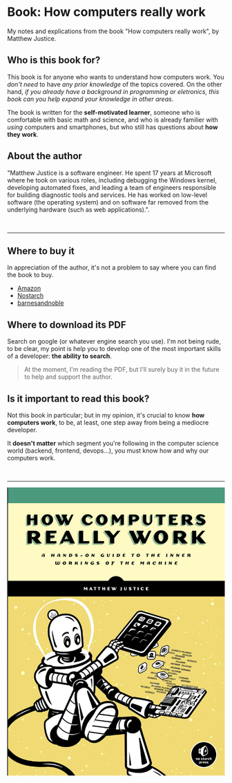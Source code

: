 # Book: How computers really work
My notes and explications from the book "How computers really work", by Matthew Justice. 

## Who is this book for?
This book is for anyone who wants to understand how computers work. You _don't need_ to have _any prior knowledge_ of the topics covered. On the other hand, _if you already have a background in programming or eletronics, this book can you help expand your knowledge in other areas_. 

The book is written for the __self-motivated learner__, someone who is comfortable with basic math and science, and who is already familier with _using_ computers and smartphones, but who still has questions about __how they work__. 

## About the author
"Matthew Justice is a software engineer. He spent 17 years at
Microsoft where he took on various roles, including debugging
the Windows kernel, developing automated fixes, and leading a
team of engineers responsible for building diagnostic tools and
services. He has worked on low-level software (the operating
system) and on software far removed from the underlying
hardware (such as web applications).".

<br>

______________________

## Where to buy it 
In appreciation of the author, it's not a problem to say where you can find the book to buy.
- [Amazon](https://www.amazon.com.br/Amps-Apps-How-Computers-Work/dp/1718500661)
- [Nostarch](https://nostarch.com/how-computers-really-work)
- [barnesandnoble](https://www.barnesandnoble.com/w/how-computers-really-work-matthew-justice/1137656586)


## Where to download its PDF
Search on google (or whatever engine search you use). I'm not being rude, to be clear, my point is help you to develop one of the most important skills of a developer: __the ability to search__. 
> At the moment, I'm reading the PDF, but I'll surely buy it in the future to help and support the author.


## Is it important to read this book? 
Not this book in particular; but in my opinion, it's crucial to know __how computers work__, to be, at least, one step away from being a mediocre developer.

It __doesn't matter__ which segment you're following in the computer science world (backend, frontend, devops...), you must know how and why our computers work.

<br>

_________________________________________


![bookscover](./assets/bookscover.png)
